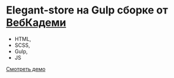 # Elegant-store на Gulp сборке от [ВебКадеми](https://webcademy.ru)

- HTML,
- SCSS,
- Gulp,
- JS

[Смотреть демо](https://hyfvmitw.github.io/Elegant-store/)
